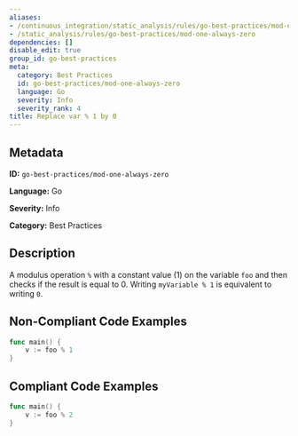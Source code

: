 ```yaml
---
aliases:
- /continuous_integration/static_analysis/rules/go-best-practices/mod-one-always-zero
- /static_analysis/rules/go-best-practices/mod-one-always-zero
dependencies: []
disable_edit: true
group_id: go-best-practices
meta:
  category: Best Practices
  id: go-best-practices/mod-one-always-zero
  language: Go
  severity: Info
  severity_rank: 4
title: Replace var % 1 by 0
---
```

<!--  SOURCED FROM https://github.com/DataDog/datadog-static-analyzer-rule-docs -->


## Metadata
**ID:** `go-best-practices/mod-one-always-zero`

**Language:** Go

**Severity:** Info

**Category:** Best Practices

## Description
A modulus operation `%` with a constant value (1) on the variable `foo` and then checks if the result is equal to 0. Writing `myVariable % 1` is equivalent to writing `0`.

## Non-Compliant Code Examples
```go
func main() {
    v := foo % 1
}
```

## Compliant Code Examples
```go
func main() {
    v := foo % 2
}
```
